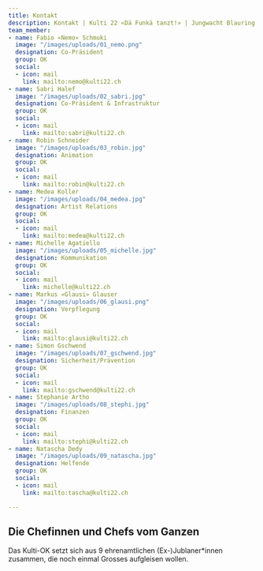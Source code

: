 ```yaml
---
title: Kontakt
description: Kontakt | Kulti 22 «Dä Funkä tanzt!» | Jungwacht Blauring Schweiz
team_member:
- name: Fabio «Nemo» Schmuki
  image: "/images/uploads/01_nemo.png"
  designation: Co-Präsident
  group: OK
  social:
  - icon: mail
    link: mailto:nemo@kulti22.ch
- name: Sabri Halef
  image: "/images/uploads/02_sabri.jpg"
  designation: Co-Präsident & Infrastruktur
  group: OK
  social:
  - icon: mail
    link: mailto:sabri@kulti22.ch
- name: Robin Schneider
  image: "/images/uploads/03_robin.jpg"
  designation: Animation
  group: OK
  social:
  - icon: mail
    link: mailto:robin@kulti22.ch
- name: Medea Koller
  image: "/images/uploads/04_medea.jpg"
  designation: Artist Relations
  group: OK
  social:
  - icon: mail
    link: mailto:medea@kulti22.ch
- name: Michelle Agatiello
  image: "/images/uploads/05_michelle.jpg"
  designation: Kommunikation
  group: OK
  social:
  - icon: mail
    link: michelle@kulti22.ch
- name: Markus «Glausi» Glauser
  image: "/images/uploads/06_glausi.png"
  designation: Verpflegung
  group: OK
  social:
  - icon: mail
    link: mailto:glausi@kulti22.ch
- name: Simon Gschwend
  image: "/images/uploads/07_gschwend.jpg"
  designation: Sicherheit/Prävention
  group: OK
  social:
  - icon: mail
    link: mailto:gschwend@kulti22.ch
- name: Stephanie Artho
  image: "/images/uploads/08_stephi.jpg"
  designation: Finanzen
  group: OK
  social:
  - icon: mail
    link: mailto:stephi@kulti22.ch
- name: Natascha Dedy
  image: "/images/uploads/09_natascha.jpg"
  designation: Helfende
  group: OK
  social:
  - icon: mail
    link: mailto:tascha@kulti22.ch

---
```

## Die Chefinnen und Chefs vom Ganzen

Das Kulti-OK setzt sich aus 9 ehrenamtlichen (Ex-)Jublaner*innen zusammen, die noch einmal Grosses aufgleisen wollen.